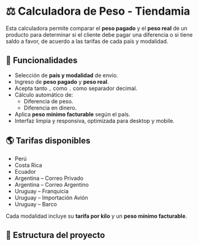 # ⚖️ Calculadora de Peso - Tiendamia

Esta calculadora permite comparar el **peso pagado** y el **peso real** de un producto para determinar si el cliente debe pagar una diferencia o si tiene saldo a favor, de acuerdo a las tarifas de cada país y modalidad.

## 🚀 Funcionalidades

- Selección de **país y modalidad** de envío.  
- Ingreso de **peso pagado** y **peso real**.  
- Acepta tanto `,` como `.` como separador decimal.  
- Cálculo automático de:
  - Diferencia de peso.
  - Diferencia en dinero.
- Aplica **peso mínimo facturable** según el país.  
- Interfaz limpia y responsiva, optimizada para desktop y mobile.  

## 🌎 Tarifas disponibles

- Perú  
- Costa Rica  
- Ecuador  
- Argentina – Correo Privado  
- Argentina – Correo Argentino  
- Uruguay – Franquicia  
- Uruguay – Importación Avión  
- Uruguay – Barco  

Cada modalidad incluye su **tarifa por kilo** y un **peso mínimo facturable**.

## 📂 Estructura del proyecto

